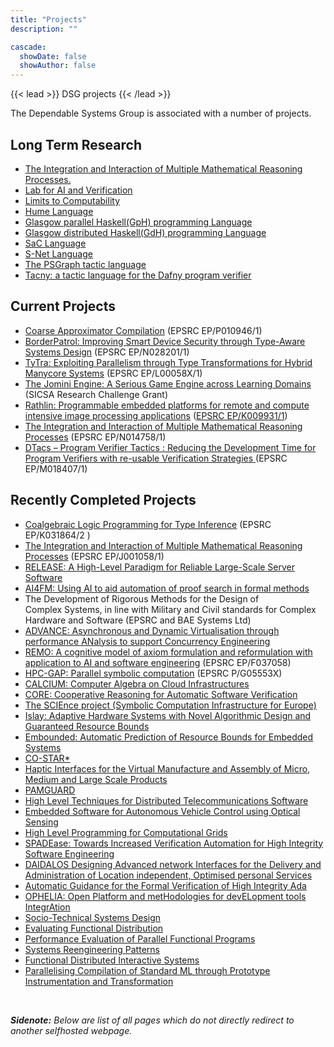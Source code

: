 ```yaml
---
title: "Projects"
description: ""

cascade:
  showDate: false
  showAuthor: false
---
```


{{< lead >}}
DSG projects
{{< /lead >}}

<div class="storycontent">
        <p>The Dependable Systems Group is associated with a number of projects.</p>
<h2>Long Term Research</h2>
<ul>
<li><a href="http://www.macs.hw.ac.uk/~air/platform11/">The Integration and Interaction of Multiple Mathematical Reasoning Processes.</a></li>
<li><a href="http://www.laiv.uk">Lab for AI and Verification</a></li>
<li><a href="http://www.macs.hw.ac.uk/~greg/limits%20to%20computability/index.htm">Limits to Computability</a></li>
<li><a href="http://www.macs.hw.ac.uk/~greg/hume/">Hume Language</a></li>
<li><a href="http://www.macs.hw.ac.uk/~dsg/wp/gph/">Glasgow parallel Haskell(GpH) programming Language</a></li>
<li><a href="http://www.macs.hw.ac.uk/~dsg/wp/gdh">Glasgow distributed Haskell(GdH) programming Language</a></li>
<li><a title="The SaC home page" href="http://www.sac-home.org/" target="_blank">SaC Language</a></li>
<li><a title="The S-Net home page" href="http://www.snet-home.org/" target="_blank">S-Net Language</a></li>
<li><a title="PSGraph home page" href="http://ggrov.github.io/tinker/" target="_blank">The PSGraph tactic language</a></li>
<li><a title="Tacny home page" href="https://sites.google.com/site/tacnyproject/" target="_blank">Tacny: a tactic language for the Dafny program verifier</a></li>
</ul>
<h2>Current Projects</h2>
<ul>
<li> <a href="http://gow.epsrc.ac.uk/NGBOViewGrant.aspx?GrantRef=EP/P010946/1">Coarse Approximator Compilation</a> (EPSRC EP/P010946/1)</li>
<li> <a href="http://gow.epsrc.ac.uk/NGBOViewGrant.aspx?GrantRef=EP/N028201/1">BorderPatrol:	Improving Smart Device Security through Type-Aware Systems Design</a> (EPSRC EP/N028201/1)</li>
<li> <a href="http://tytra.org.uk/">TyTra: Exploiting Parallelism through Type Transformations for Hybrid Manycore Systems</a> (EPSRC EP/L00058X/1)</li>
<li> <a href="http://www.macs.hw.ac.uk/~hwloidl/Projects/JominiEngine/">The Jomini Engine: A Serious Game Engine across Learning Domains</a> (SICSA Research Challenge Grant) </li>
<li> <a href="http://rathlin.hw.ac.uk/">Rathlin: Programmable embedded platforms for remote and compute intensive image processing applications</a> (<a href="http://gow.epsrc.ac.uk/NGBOViewGrant.aspx?GrantRef=EP/K009931/1">EPSRC EP/K009931/1</a>) </li>
<li><a href="https://sites.google.com/site/dreamplatformgrant/">The Integration and Interaction of Multiple Mathematical Reasoning Processes</a> (EPSRC EP/N014758/1)</li>
<li><a href="https://sites.google.com/site/dreamplatformgrant/">DTacs – Program Verifier Tactics : Reducing the Development Time for Program Verifiers with re-usable Verification Strategies </a> (EPSRC EP/M018407/1)</li>
</ul>
<h2>Recently Completed Projects</h2>
<ul>
<li> <a href="http://www.macs.hw.ac.uk/~ek19/CoALP/">Coalgebraic Logic Programming for Type Inference</a> (EPSRC EP/K031864/2 ) </li>
<li><a href="http://www.macs.hw.ac.uk/~air/platform11/">The Integration and Interaction of Multiple Mathematical Reasoning Processes</a> (EPSRC EP/J001058/1)</li>
<li><a href="http://www.release-project.eu/">RELEASE: A High-Level Paradigm for Reliable Large-Scale Server Software</a></li>
<li><a href="http://www.ai4fm.org/ ">AI4FM: Using AI to aid automation of proof search in formal methods</a></li>
<li>The Development of Rigorous Methods for the Design of Complex&nbsp;Systems, in line with Military and Civil standards for Complex Hardware and Software (EPSRC and BAE Systems Ltd)</li>
<li><a title="ADVANCE project home page" href="http://www.project-advance.eu/" target="_blank">ADVANCE: Asynchronous and Dynamic Virtualisation through performance ANalysis to support Concurrency Engineering</a></li>
<li><a href="http://www.macs.hw.ac.uk/remo/ ">REMO: A cognitive model of axiom formulation and reformulation with application to AI and software engineering</a> (EPSRC EP/F037058)</li>
<li><a href="http://www-circa.mcs.st-andrews.ac.uk/hpcgap.php">HPC-GAP: Parallel symbolic computation</a> (EPSRC P/G05553X)</li>
<li><a href="http://www.macs.hw.ac.uk/~hwloidl/Projects/CALCIUM.html">CALCIUM: Computer Algebra on Cloud Infrastructures</a></li>
<li><a href="http://www.macs.hw.ac.uk/core/">CORE: Cooperative Reasoning for Automatic Software Verification</a></li>
<li><a href="http://www.symbolic-computation.org/">The SCIEnce project (Symbolic Computation Infrastructure for Europe)</a></li>
<li><a href="http://www.see.ed.ac.uk/~jst/hardware/">Islay: Adaptive Hardware Systems with Novel Algorithmic Design and<br>
Guaranteed Resource Bounds</a></li>
<li><a href="http://www.embounded.org/">Embounded: Automatic Prediction of Resource Bounds for Embedded Systems</a></li>
<li><a href="http://www.costar.hw.ac.uk/">CO-STAR*</a></li>
<li><a href="http://www.shapesearch.net/DTMG/Haptics.htm">Haptic Interfaces for the Virtual Manufacture and Assembly of Micro, Medium and Large Scale Products</a></li>
<li><a href="http://www.pamguard.org/">PAMGUARD</a></li>
<li><a href="http://www.macs.hw.ac.uk/~dsg/wp/telecoms/">High Level Techniques for Distributed Telecommunications Software</a></li>
<li><a href="http://www.macs.hw.ac.uk/~greg/SEAS/">Embedded Software for Autonomous Vehicle Control using Optical Sensing</a></li>
<li><a href="http://www.macs.hw.ac.uk/~dsg/wp/projects/GpHGRID.html">High Level Programming for Computational Grids</a></li>
<li><a href="http://www.macs.hw.ac.uk/spadease">SPADEase: Towards Increased Verification Automation for High Integrity Software Engineering</a></li>
<li><a href="http://www.ist-daidalos.org/">DAIDALOS Designing Advanced network Interfaces for the Delivery and Administration of Location independent, Optimised personal Services</a></li>
<li><a href="http://www.macs.hw.ac.uk/nuspade">Automatic Guidance for the Formal Verification of High Integrity Ada</a></li>
<li><a href="http://www.macs.hw.ac.uk/ophelia/">OPHELIA: Open Platform and metHodologies for devELopment tools IntegrAtion</a></li>
<li><a href="http://www.paccit.gla.ac.uk/">Socio-Technical Systems Design</a></li>
<li><a href="http://www.macs.hw.ac.uk/~trinder/projects">Evaluating Functional Distribution</a></li>
<li><a href="http://www.macs.hw.ac.uk/~trinder/projects">Performance Evaluation of Parallel Functional Programs</a></li>
<li><a href="http://reengineering.ed.ac.uk/">Systems Reengineering Patterns</a></li>
<li><a href="http://www.macs.hw.ac.uk/~trinder/projects">Functional Distributed Interactive Systems</a></li>
<li><a href="http://www.macs.hw.ac.uk/~dsg/wp/projects/pc.html">Parallelising Compilation of Standard ML through Prototype Instrumentation and Transformation</a></li>
</ul>
    </div>
<br>

_**Sidenote:** Below are list of all pages which do not directly redirect to another selfhosted webpage._


